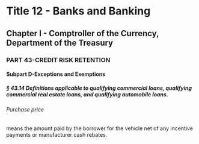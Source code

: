
# Title 12 - Banks and Banking
## Chapter I - Comptroller of the Currency, Department of the Treasury
### PART 43-CREDIT RISK RETENTION
#### Subpart D-Exceptions and Exemptions
##### § 43.14 Definitions applicable to qualifying commercial loans, qualifying commercial real estate loans, and qualifying automobile loans.
###### Purchase price

means the amount paid by the borrower for the vehicle net of any incentive payments or manufacturer cash rebates.
